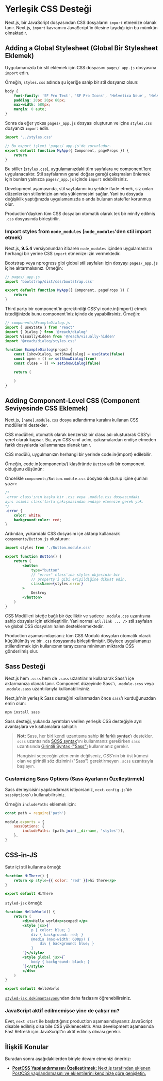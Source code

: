 # Yerleşik CSS Desteği

Next.js, bir JavaScript dosyasından CSS dosyalarını `import` etmenize olanak tanır. Next.js, `import` kavramını JavaScript'in ötesine taşıdığı için bu mümkün olmaktadır.

## Adding a Global Stylesheet \(Global Bir Stylesheet Eklemek\) <a id="basic-features_built-in-css-support_adding-a-global-stylesheet"></a>

Uygulamanızda bir stil eklemek için CSS dosyasını `pages/_app.js` dosyasına `import` edin.

Örneğin, `styles.css` adında şu içeriğe sahip bir stil dosyanız olsun:

```css
body {
    font-family: 'SF Pro Text', 'SF Pro Icons', 'Helvetica Neue', 'Helvetica', 'Arial', sans-serif;
    padding: 20px 20px 60px;
    max-width: 680px;
    margin: 0 auto;
}
```

Sonra da eğer yoksa `pages/_app.js` dosyası oluşturun ve içine `styles.css` dosyanızı `import` edin.

```jsx
import '../styles.css'

// Bu export işlemi 'pages/_app.js'de zorunludur.
export default function MyApp({ Component, pageProps }) {
    return 
}
```

Bu stiller \(`styles.css`\), uygulamanızdaki tüm sayfalara ve component'lere uygulanacaktır. Stil sayfalarının genel doğası gereği çakışmaları önlemek için bunları yalnızca `pages/_app.js` içinde `import` edebilirsiniz.

Development aşamasında, stil sayfalarını bu şekilde ifade etmek, siz onları düzenlerken stillerinizin anında yüklenmesini sağlar. Yani bu dosyada değişiklik yaptığınızda uygulamanızda o anda bulunan state'ler korunmuş olur.

Production'dayken tüm CSS dosyaları otomatik olarak tek bir minify edilmiş `.css` dosyasında birleştirilir.

### Import styles from `node_modules` \(`node_modules`'den stil import etmek\)

Next.js, **9.5.4** versiyonundan itibaren `node_modules` içinden uygulamanızın herhangi bir yerine CSS `import` etmenize izin vermektedir.

Bootstrap veya nprogress gibi global stil sayfaları için dosyayı `pages/_app.js` içine aktarmalısınız. Örneğin:

```jsx
// pages/_app.js
import 'bootstrap/dist/css/bootstrap.css'

export default function MyApp({ Component, pageProps }) {
    return 
}
```

Third party bir component'in gerektirdiği CSS'yi code.in{import} etmek istediğinizde bunu component'iniz içinde de yapabilirsiniz. Örneğin:

```jsx
// components/ExampleDialog.js
import { useState } from 'react'
import { Dialog } from '@reach/dialog'
import VisuallyHidden from '@reach/visually-hidden'
import '@reach/dialog/styles.css'

function ExampleDialog(props) {
    const [showDialog, setShowDialog] = useState(false)
    const open = () => setShowDialog(true)
    const close = () => setShowDialog(false)

    return (

    )
}
```

## Adding Component-Level CSS \(Component Seviyesinde CSS Eklemek\) <a id="basic-features_built-in-css-support_adding-component-level-css"></a>

Next.js, `[name].module.css` dosya adlandırma kuralını kullanan CSS modüllerini destekler.

CSS modülleri, otomatik olarak benzersiz bir class adı oluşturarak CSS'yi yerel olarak kapsar. Bu, aynı CSS sınıf adını, çakışmalardan endişe etmeden farklı dosyalarda kullanmanıza olanak tanır.

CSS modülü, uygulmanızın herhangi bir yerinde code.in{import} edilebilir.

Örneğin, code.in{components/} klasöründe `Button` adlı bir component olduğunu düşünün:

Öncelikle `components/Button.module.css` dosyası oluşturup içine şunları yazın:

```css
/*
.error class'ının başka bir .css veya .module.css dosyasındaki
aynı isimli class'larla çakışmasından endişe etmenize gerek yok.
*/
.error {
    color: white;
    background-color: red;
}
```

Ardından, yukarıdaki CSS dosyasını içe aktarıp kullanarak `components/Button.js` oluşturun:

```jsx
import styles from './Button.module.css'

export function Button() {
    return (
        <button
            type="button"
            // "error" class'ına styles objesinin bir 
            // property'i gibi erişildiğine dikkat edin.
            className={styles.error}
        >
            Destroy
        </button>
    )
}
```

CSS Modülleri isteğe bağlı bir özelliktir ve sadece `.module.css` uzantısına sahip dosyalar için etkinleştirilir. Yani normal `&tl;link ... />` stil sayfaları ve global CSS dosyaları halen desteklenmektedir.

Production aşamasındaysanız tüm CSS Modulü dosyaları otomatik olarak küçültülmüş ve bir `.css` dosyasında birleştirilmiştir. Böylece uygulamanızı stillendirmek için kullanıcının tarayıcısına minimum miktarda CSS gönderilmiş olur.

## Sass Desteği <a id="basic-features_built-in-css-support_sass-support"></a>

Next.js hem `.scss` hem de `.sass` uzantılarını kullanarak Sass'ı içe aktarmanıza olanak tanır. Component düzeyinde Sass'ı, `.module.scss` veya `.module.sass` uzantıılarıyla kullanabilirsiniz.

Next.js'nin yerleşik Sass desteğini kullanmadan önce `sass`'ı kurduğunuzdan emin olun:

```bash
npm install sass
```

Sass desteği, yukarıda ayrıntıları verilen yerleşik CSS desteğiyle aynı avantaşlara ve kısıtlamalara sahiptir:

> **Not:** Sass, her biri kendi uzantısına sahip [iki farklı syntax](https://sass-lang.com/documentation/syntax)'ı destekler. `scss` uzantısında [SCSS syntax](https://sass-lang.com/documentation/syntax#scss)'ını kullanmanız gerekirken `sass` uzantısında [Girintili Syntax \("Sass"\)](https://sass-lang.com/documentation/syntax#the-indented-syntax) kullanmanız gerekir.
>
> Hangisini seçeceğinizden emin değilseniz, CSS'nin bir üst kümesi olan ve girintili söz dizimini \("Sass"\) gerektirmeyen `.scss` uzantısıyla başlayın.

### Customizing Sass Options \(Sass Ayarlarını Özelleştirmek\) <a id="basic-features_built-in-css-support_sass-support_customizing-sass-options"></a>

Sass derleyicisini yapılandırmak istiyorsanız, `next.config.js`'de `sassOptions`'u kullanabilirsiniz.

Örneğin `includePaths` eklemek için:

```jsx
const path = require('path')

module.exports = {
    sassOptions: {
        includePaths: [path.join(__dirname, 'styles')],
    },
}
```

## CSS-in-JS <a id="basic-features_built-in-css-support_css-in-js"></a>

Satır içi stil kullanma örneği:

```jsx
function HiThere() {
    return <p style={{ color: 'red' }}>hi there</p>
}

export default HiThere
```

`styled-jsx` örneği:

```jsx
function HelloWorld() {
    return (
        <div>Hello world<p>scoped!</p>
        <style jsx>{`
            p { color: blue; }
            div { background: red; }
            @media (max-width: 600px) {
                div { background: blue; }
            }
        `}</style>
        <style global jsx>{`
            body { background: black; }
        `}</style>
        </div>
    )
}

export default HelloWorld
```

[`styled-jsx dokümantasyonu`](https://github.com/vercel/styled-jsx)ndan daha fazlasını öğrenebilirsiniz.

### **JavaScript aktif edilmemişse yine de çalışır mı?**

Evet, `next start` ile başlattığınız production aşamasındaysanız JavaScript disable edilmiş olsa bile CSS yüklenecektir. Ama development aşamasında Fast Refresh için JavaScript'in aktif edilmiş olması gerekir.

## İlişkili Konular

Buradan sonra aşağıdakilerden biriyle devam etmenizi öneririz:

* [**PostCSS Yapılandırmasını Özelleştirmek:** Next.js tarafından eklenen PostCSS yapılandırmasını ve eklentilerini kendinize göre genişletin.](https://nextjs.org/docs/advanced-features/customizing-postcss-config)

